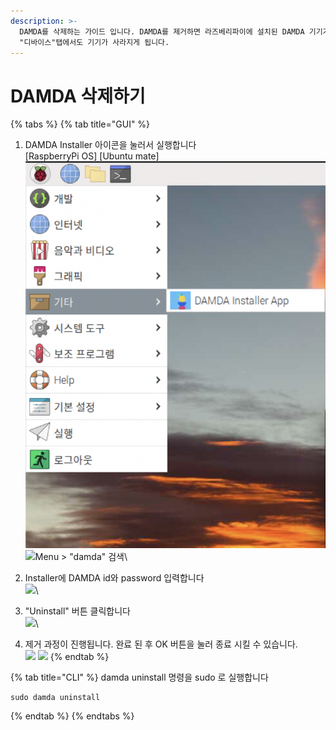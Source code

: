 ```yaml
---
description: >-
  DAMDA를 삭제하는 가이드 입니다. DAMDA를 제거하면 라즈베리파이에 설치된 DAMDA 기기가 삭제됩니다. DAMDA Console의
  "디바이스"탭에서도 기기가 사라지게 됩니다.
---
```


# DAMDA 삭제하기

{% tabs %}
{% tab title="GUI" %}
1. DAMDA Installer 아이콘을 눌러서 실행합니다\
   \[RaspberryPi OS]                                         \[Ubuntu mate]\
   ![](<../../../.gitbook/assets/image (7) (2) (1).png>)   ![Menu > "damda" 검색](https://files.gitbook.com/v0/b/gitbook-x-prod.appspot.com/o/spaces%2Fl3Km0lGSEvAZ1z7FtNCb%2Fuploads%2Fo39jplzTATPRX20mYEYA%2Fimage.png?alt=media\&token=df171290-7f44-4663-8051-69634d1bca2d)\

2. Installer에 DAMDA id와 password 입력합니다\
   ![](https://files.gitbook.com/v0/b/gitbook-x-prod.appspot.com/o/spaces%2Fl3Km0lGSEvAZ1z7FtNCb%2Fuploads%2FfrLwzBJnl9AwXT8JUcwk%2Fimage.png?alt=media\&token=1c2059d0-6a04-479a-b65f-bb9427f9e038)\

3. "Uninstall" 버튼 클릭합니다\
   ![](https://files.gitbook.com/v0/b/gitbook-x-prod.appspot.com/o/spaces%2Fl3Km0lGSEvAZ1z7FtNCb%2Fuploads%2F864kgxVwYclEkleIzerW%2Fimage.png?alt=media\&token=033a5c0f-44ac-4158-8ed8-16e7b5c366df)\

4. 제거 과정이 진행됩니다. 완료 된 후 OK 버튼을 눌러 종료 시킬 수 있습니다.\
   ![](https://files.gitbook.com/v0/b/gitbook-x-prod.appspot.com/o/spaces%2Fl3Km0lGSEvAZ1z7FtNCb%2Fuploads%2FRh4AIubxze8T8vvwIMp1%2Fimage.png?alt=media\&token=e3e99647-d337-4e95-8cd2-10bc59892a60) ![](https://files.gitbook.com/v0/b/gitbook-x-prod.appspot.com/o/spaces%2Fl3Km0lGSEvAZ1z7FtNCb%2Fuploads%2FNnHNHTEJ8GzFiiF0apnz%2Fimage.png?alt=media\&token=35c5dbbb-0141-413d-9592-57108e1ed659)
{% endtab %}

{% tab title="CLI" %}
damda uninstall 명령을 sudo 로 실행합니다

```shell
sudo damda uninstall
```
{% endtab %}
{% endtabs %}
